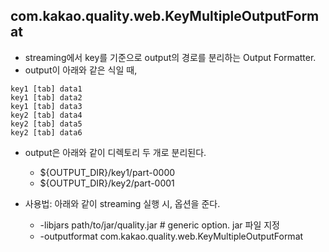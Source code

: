 ## com.kakao.quality.web.KeyMultipleOutputFormat
* streaming에서 key를 기준으로 output의 경로를 분리하는 Output Formatter.
* output이 아래와 같은 식일 때,
```
key1 [tab] data1
key1 [tab] data2
key1 [tab] data3
key2 [tab] data4
key2 [tab] data5
key2 [tab] data6
```
* output은 아래와 같이 디렉토리 두 개로 분리된다.
  * ${OUTPUT_DIR}/key1/part-0000
  * ${OUTPUT_DIR}/key2/part-0001

* 사용법: 아래와 같이 streaming 실행 시, 옵션을 준다.
  * -libjars path/to/jar/quality.jar # generic option. jar 파일 지정
  * -outputformat com.kakao.quality.web.KeyMultipleOutputFormat
